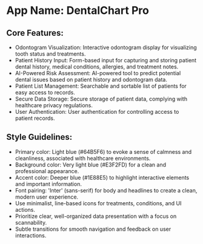 # **App Name**: DentalChart Pro

## Core Features:

- Odontogram Visualization: Interactive odontogram display for visualizing tooth status and treatments.
- Patient History Input: Form-based input for capturing and storing patient dental history, medical conditions, allergies, and treatment notes.
- AI-Powered Risk Assessment: AI-powered tool to predict potential dental issues based on patient history and odontogram data.
- Patient List Management: Searchable and sortable list of patients for easy access to records.
- Secure Data Storage: Secure storage of patient data, complying with healthcare privacy regulations.
- User Authentication: User authentication for controlling access to patient records.

## Style Guidelines:

- Primary color: Light blue (#64B5F6) to evoke a sense of calmness and cleanliness, associated with healthcare environments.
- Background color: Very light blue (#E3F2FD) for a clean and professional appearance.
- Accent color: Deeper blue (#1E88E5) to highlight interactive elements and important information.
- Font pairing: 'Inter' (sans-serif) for body and headlines to create a clean, modern user experience.
- Use minimalist, line-based icons for treatments, conditions, and UI actions.
- Prioritize clear, well-organized data presentation with a focus on scannability.
- Subtle transitions for smooth navigation and feedback on user interactions.
